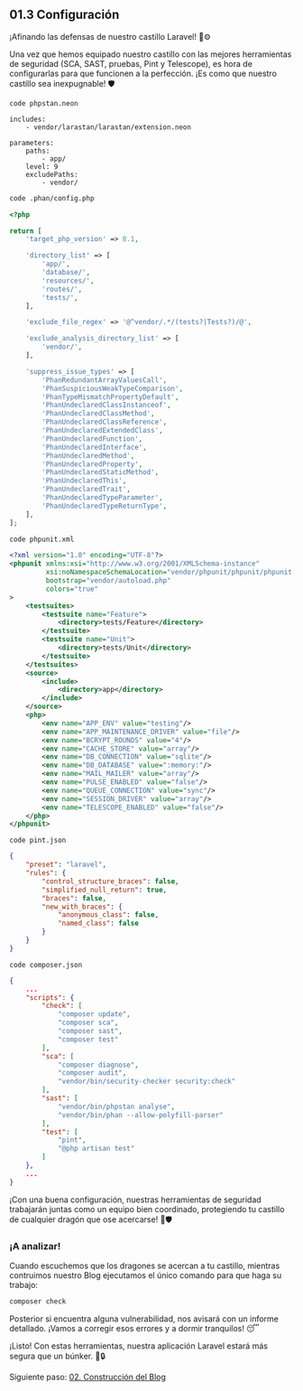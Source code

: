 ## <b>01.3</b> Configuración

¡Afinando las defensas de nuestro castillo Laravel! 🏰⚙️

Una vez que hemos equipado nuestro castillo con las mejores herramientas de seguridad (SCA, SAST, pruebas, Pint y Telescope), es hora de configurarlas para que funcionen a la perfección. ¡Es como que nuestro castillo sea inexpugnable! 🛡️

```shell
code phpstan.neon
```

```neon filename=phpstan.neon
includes:
    - vendor/larastan/larastan/extension.neon

parameters:
    paths:
        - app/
    level: 9
    excludePaths:
        - vendor/
```

```bash
code .phan/config.php
```

```php filename=.phan/config.php
<?php

return [
    'target_php_version' => 8.1,

    'directory_list' => [
        'app/',
        'database/',
        'resources/',
        'routes/',
        'tests/',
    ],

    'exclude_file_regex' => '@^vendor/.*/(tests?|Tests?)/@',

    'exclude_analysis_directory_list' => [
        'vendor/',
    ],

    'suppress_issue_types' => [
        'PhanRedundantArrayValuesCall',
        'PhanSuspiciousWeakTypeComparison',
        'PhanTypeMismatchPropertyDefault',
        'PhanUndeclaredClassInstanceof',
        'PhanUndeclaredClassMethod',
        'PhanUndeclaredClassReference',
        'PhanUndeclaredExtendedClass',
        'PhanUndeclaredFunction',
        'PhanUndeclaredInterface',
        'PhanUndeclaredMethod',
        'PhanUndeclaredProperty',
        'PhanUndeclaredStaticMethod',
        'PhanUndeclaredThis',
        'PhanUndeclaredTrait',
        'PhanUndeclaredTypeParameter',
        'PhanUndeclaredTypeReturnType',
    ],
];
```

```bash
code phpunit.xml
```

```xml filename=phpunit.xml
<?xml version="1.0" encoding="UTF-8"?>
<phpunit xmlns:xsi="http://www.w3.org/2001/XMLSchema-instance"
         xsi:noNamespaceSchemaLocation="vendor/phpunit/phpunit/phpunit.xsd"
         bootstrap="vendor/autoload.php"
         colors="true"
>
    <testsuites>
        <testsuite name="Feature">
            <directory>tests/Feature</directory>
        </testsuite>
        <testsuite name="Unit">
            <directory>tests/Unit</directory>
        </testsuite>
    </testsuites>
    <source>
        <include>
            <directory>app</directory>
        </include>
    </source>
    <php>
        <env name="APP_ENV" value="testing"/>
        <env name="APP_MAINTENANCE_DRIVER" value="file"/>
        <env name="BCRYPT_ROUNDS" value="4"/>
        <env name="CACHE_STORE" value="array"/>
        <env name="DB_CONNECTION" value="sqlite"/>
        <env name="DB_DATABASE" value=":memory:"/>
        <env name="MAIL_MAILER" value="array"/>
        <env name="PULSE_ENABLED" value="false"/>
        <env name="QUEUE_CONNECTION" value="sync"/>
        <env name="SESSION_DRIVER" value="array"/>
        <env name="TELESCOPE_ENABLED" value="false"/>
    </php>
</phpunit>
```

```shell
code pint.json
```

```json filename=pint.json
{
    "preset": "laravel",
    "rules": {
        "control_structure_braces": false,
        "simplified_null_return": true,
        "braces": false,
        "new_with_braces": {
            "anonymous_class": false,
            "named_class": false
        }
    }
}
```

```shell
code composer.json
```

```json filename=composer.json
{
    ...
    "scripts": {
        "check": [
            "composer update",
            "composer sca",
            "composer sast",
            "composer test"
        ],
        "sca": [
            "composer diagnose",
            "composer audit",
            "vendor/bin/security-checker security:check"
        ],
        "sast": [
            "vendor/bin/phpstan analyse",
            "vendor/bin/phan --allow-polyfill-parser"
        ],
        "test": [
            "pint",
            "@php artisan test"
        ]
    },
    ...
}
```

¡Con una buena configuración, nuestras herramientas de seguridad trabajarán juntas como un equipo bien coordinado, protegiendo tu castillo de cualquier dragón que ose acercarse! 🏰🛡️

### ¡A analizar!

Cuando escuchemos que los dragones se acercan a tu castillo, mientras contruimos nuestro Blog ejecutamos el único comando para que haga su trabajo:

```bash
composer check
```

Posterior si encuentra alguna vulnerabilidad, nos avisará con un informe detallado. ¡Vamos a corregir esos errores y a dormir tranquilos! 😴

¡Listo! Con estas herramientas, nuestra aplicación Laravel estará más segura que un búnker. 💪🔒

Siguiente paso: [02. Construcción del Blog](./introduccion)
